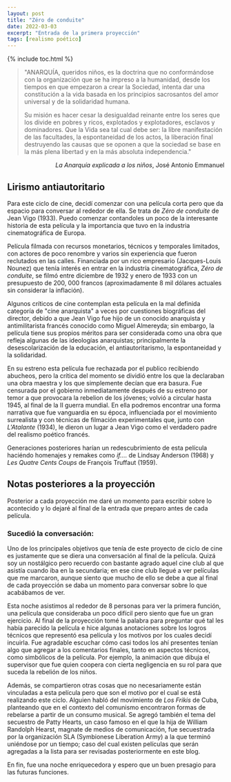 ```yaml
---
layout: post
title: "Zéro de conduite"
date: 2022-03-03
excerpt: "Entrada de la primera proyección"
tags: [realismo poético]
---
```


{% include toc.html %}

> "ANARQUÍA, queridos niños, es la doctrina que no conformándose con la organización que se ha impreso a la humanidad, desde los tiempos en que empezaron a crear la Sociedad, intenta dar una constitución a la vida basada en los principios sacrosantos del amor universal y de la solidaridad humana. 
>
> Su misión es hacer cesar la desigualdad reinante entre los seres que los divide en pobres y ricos, explotados y explotadores, esclavos y dominadores. Que la Vida sea tal cual debe ser: la libre manifestación de las facultades, la espontaneidad de los actos, la liberación final destruyendo las causas que se oponen a que la sociedad se base en la más plena libertad y en la más absoluta independencia."

<div style="text-align: right"> <em>La Anarquía explicada a los niños</em>, José Antonio Emmanuel </div>

## Lirismo antiautoritario

Para este ciclo de cine, decidí comenzar con una película corta pero que da espacio para conversar al rededor de ella. Se trata de _Zéro de conduite_ de Jean Vigo (1933). Puedo comenzar contandoles un poco de la interesante historia de esta película y la importancia que tuvo en la industria cinematográfica de Europa.

Película filmada con recursos monetarios, técnicos y temporales limitados, con actores de poco renombre y varios sin experiencia que fueron reclutados en las calles. Financiada por un rico empresario (Jacques-Louis Nounez) que tenía interés en entrar en la industría cinematográfica, _Zéro de conduite_, se filmó entre diciembre de 1932 y enero de 1933 con un presupuesto de 200, 000 francos (aproximadamente 8 mil dólares actuales sin considerar la inflación).

Algunos críticos de cine contemplan esta película en la mal definida categoría de "cine anarquista" a veces por cuestiones biográficas del director, debido a que Jean Vigo fue hijo de un conocido anarquista y antimilitarista francés conocido como Miguel Almereyda; sin embargo, la película tiene sus propios méritos para ser considerada como una obra que refleja algunas de las ideologías anarquistas; principalmente la desescolarización de la educación, el antiautoritarismo, la espontaneidad y la solidaridad.

En su estreno esta película fue rechazada por el publico recibiendo abucheos, pero la crítica del momento se dividió entre los que la declaraban una obra maestra y los que simplemente decían que era basura. Fue censurada por el gobierno inmediatamente después de su estreno por temor a que provocara la rebelion de los jóvenes; volvió a circular hasta 1945, al final de la II guerra mundial. En ella podremos encontrar una forma narrativa que fue vanguardia en su época, influenciada por el movimiento surrealista y con técnicas de filmación experimentales que, junto con _L'Atalante_ (1934), le dieron un lugar a Jean Vigo como el verdadero padre del realismo poético francés.

Generaciones posteriores harían un redescubrimiento de esta película haciéndo homenajes y remakes como _if...._ de Lindsay Anderson (1968) y _Les Quatre Cents Coups_ de François Truffaut (1959).

## Notas posteriores a la proyección

Posterior a cada proyección me daré un momento para escribir sobre lo acontecido y lo dejaré al final de la entrada que preparo antes de cada película.

### Sucedió la conversación:

Uno de los principales objetivos que tenía de este proyecto de ciclo de cine es justamente que se diera una conversación al final de la película. Quizá soy un nostálgico pero recuerdo con bastante agrado aquel cine club al que asistía cuando iba en la secundaria; en ese cine club llegué a ver películas que me marcaron, aunque siento que mucho de ello se debe a que al final de cada proyección se daba un momento para conversar sobre lo que acabábamos de ver.

Esta noche asistimos al rededor de 8 personas para ver la primera función, una película que consideraba un poco difícil pero siento que fue un gran ejercicio. Al final de la proyección tomé la palabra para preguntar qué tal les había parecido la película e hice algunas anotaciones sobre los logros técnicos que representó esa película y los motivos por los cuales decidí incuirla. Fue agradable escuchar cómo casi todos los ahí presentes tenían algo que agregar a los comentarios finales, tanto en aspectos técnicos, como simbólicos de la película. Por ejemplo, la animación que dibuja el supervisor que fue quien coopera con cierta negligencia en su rol para que suceda la rebelión de los niños.

Además, se compartieron otras cosas que no necesariamente están vinculadas a esta película pero que son el motivo por el cual se está realizando este ciclo. Alguien habló del movimiento de _Los Frikis_ de Cuba, planteando que en el contexto del comunismo encontraron formas de rebelarse a partir de un consumo musical. Se agregó también el tema del secuestro de Patty Hearts, un caso famoso en el que la hija de William Randolph Hearst, magnate de medios de comunicación, fue secuestrada por la organización SLA (Symbionese Liberation Army) a la que terminó uniéndose por un tiempo; caso del cual existen películas que serán agregadas a la lista para ser revisadas posteriormente en este blog.

En fin, fue una noche enriquecedora y espero que un buen presagio para las futuras funciones.